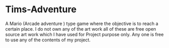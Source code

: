 # Tims-Adventure
A Mario (Arcade adventure ) type game where the objective is to reach a certain place. I do not own any of the art work all of these are free open source art work which I have used for Project purpose only. Any one is free to use any of the contents of my project.
